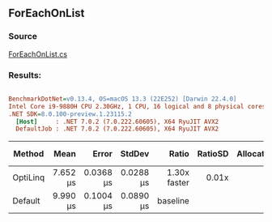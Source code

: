 ﻿## ForEachOnList

### Source
[ForEachOnList.cs](../../src/OptiLinq.Benchmark/ForEachOnList.cs)

### Results:
``` ini

BenchmarkDotNet=v0.13.4, OS=macOS 13.3 (22E252) [Darwin 22.4.0]
Intel Core i9-9880H CPU 2.30GHz, 1 CPU, 16 logical and 8 physical cores
.NET SDK=8.0.100-preview.1.23115.2
  [Host]     : .NET 7.0.2 (7.0.222.60605), X64 RyuJIT AVX2
  DefaultJob : .NET 7.0.2 (7.0.222.60605), X64 RyuJIT AVX2


```
|   Method |     Mean |     Error |    StdDev |        Ratio | RatioSD | Allocated | Alloc Ratio |
|--------- |---------:|----------:|----------:|-------------:|--------:|----------:|------------:|
| OptiLinq | 7.652 μs | 0.0368 μs | 0.0288 μs | 1.30x faster |   0.01x |         - |          NA |
|  Default | 9.990 μs | 0.1004 μs | 0.0890 μs |     baseline |         |         - |          NA |

